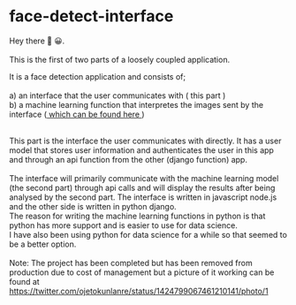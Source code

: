 # face-detect-interface
Hey there :wave: :grinning:. <br><br>
This is the first of two parts of a loosely coupled application.

It is a face detection application and consists of;<br>
      <br>a) an interface that the user communicates with ( this part )
      <br>b) a machine learning function that interpretes the images sent by the interface 
      (<a href="https://github.com/ojetokun/face-detect-function"> which can be found here </a>)
<br><br>
 
This part is the interface the user communicates with directly. It has a user model that stores user information and authenticates the user in this app and through an api function from the other (django function) app.
<br>
<br>
The interface will primarily communicate with the machine learning model (the second part) through api calls and will display the results after being analysed by the second part.
The interface is written in javascript node.js and the other side is written in python django. <br>The reason for writing the machine learning functions in python is that python has more support and is easier to use for data science. <br> I have also been using python for data science for a while so that seemed to be a better option.
<br><br>
Note: The project has been completed but has been removed from production due to cost of management  but a picture of it working can be found at https://twitter.com/ojetokunlanre/status/1424799067461210141/photo/1
<br><br>

